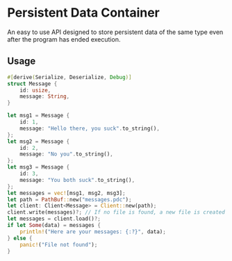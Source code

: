 # Persistent Data Container

An easy to use API designed to store persistent data of the same type even after the program has ended execution.

## Usage

```rust
#[derive(Serialize, Deserialize, Debug)]
struct Message {
    id: usize,
    message: String,
}

let msg1 = Message {
    id: 1,
    message: "Hello there, you suck".to_string(),
};
let msg2 = Message {
    id: 2,
    message: "No you".to_string(),
};
let msg3 = Message {
    id: 3,
    message: "You both suck".to_string(),
};
let messages = vec![msg1, msg2, msg3];
let path = PathBuf::new("messages.pdc");
let client: Client<Message> = Client::new(path);
client.write(messages)?; // If no file is found, a new file is created
let messages = client.load()?;
if let Some(data) = messages {
    println!("Here are your messages: {:?}", data);
} else {
    panic!("File not found");
}
```
